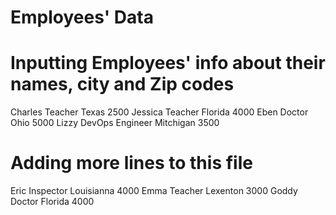 # Employees' Data
# Inputting Employees' info about their names, city and Zip codes
Charles Teacher Texas 2500
Jessica Teacher Florida 4000
Eben Doctor Ohio 5000
Lizzy DevOps Engineer Mitchigan 3500

# Adding more lines to this file

Eric Inspector Louisianna 4000
Emma Teacher  Lexenton  3000
Goddy Doctor Florida 4000

